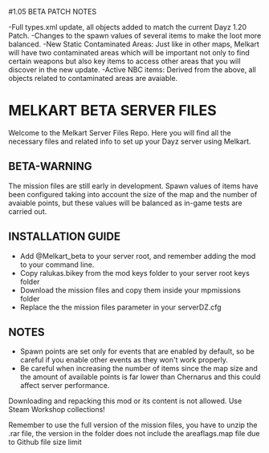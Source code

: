 #1.05 BETA PATCH NOTES

-Full types.xml update, all objects added to match the current Dayz 1.20 Patch.
-Changes to the spawn values of several items to make the loot more balanced.
-New Static Contaminated Areas: Just like in other maps, Melkart will have two contaminated areas which will be important not only to find certain weapons but also key items to access other areas that you will discover in the new update.
-Active NBC items: Derived from the above, all objects related to contaminated areas are avaiable.

# MELKART BETA SERVER FILES

Welcome to the Melkart Server Files Repo. Here you will find all the necessary files and related info to set up your Dayz server using Melkart.

## BETA-WARNING

The mission files are still early in development. Spawn values of items have been configured taking into account the size of the map and the number of avaiable points, but these values will be balanced as in-game tests are carried out.

##  INSTALLATION GUIDE

- Add @Melkart_beta to your server root, and remember adding the mod to your command line.
- Copy ralukas.bikey from the mod keys folder to your server root keys folder
- Download the mission files and copy them inside your mpmissions folder
- Replace the the mission files parameter in your serverDZ.cfg

## NOTES
- Spawn points are set only for events that are enabled by default, so be careful if you enable other events as they won't work properly.
- Be careful when increasing the number of items since the map size and the amount of available points is far lower than Chernarus and this could affect server performance.


Downloading and repacking this mod or its content is not allowed. Use Steam Workshop collections!

Remember to use the full version of the mission files, you have to unzip the .rar file, the version in the folder does not include the areaflags.map file due to Github file size limit
